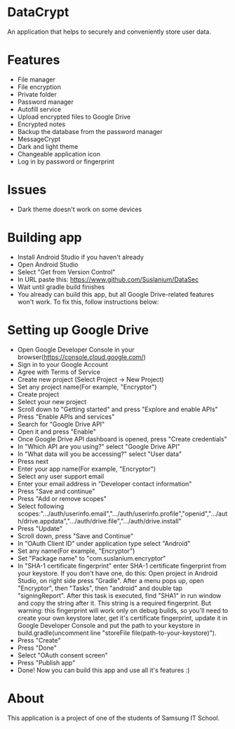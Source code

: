 # DataCrypt
An application that helps to securely and conveniently store user data.
# Features
- File manager
- File encryption
- Private folder
- Password manager
- Autofill service
- Upload encrypted files to Google Drive
- Encrypted notes
- Backup the database from the password manager
- MessageCrypt
- Dark and light theme
- Changeable application icon
- Log in by password or fingerprint
# Issues
- Dark theme doesn't work on some devices
# Building app
- Install Android Studio if you haven't already
- Open Android Studio
- Select "Get from Version Control"
- In URL paste this: https://www.github.com/Suslanium/DataSec
- Wait until gradle build finishes
- You already can build this app, but all Google Drive-related features won't work. To fix this, follow instructions below:
# Setting up Google Drive
- Open Google Developer Console in your browser(https://console.cloud.google.com/)
- Sign in to your Google Account
- Agree with Terms of Service
- Create new project (Select Project -> New Project)
- Set any project name(For example, "Encryptor")
- Create project
- Select your new project
- Scroll down to "Getting started" and press "Explore and enable APIs"
- Press "Enable APIs and services"
- Search for "Google Drive API"
- Open it and press "Enable"
- Once Google Drive API dashboard is opened, press "Create credentials"
- In "Which API are you using?" select "Google Drive API"
- In "What data will you be accessing?" select "User data"
- Press next
- Enter your app name(For example, "Encryptor")
- Select any user support email
- Enter your email address in "Developer contact information"
- Press "Save and continue"
- Press "Add or remove scopes"
- Select following scopes:".../auth/userinfo.email",".../auth/userinfo.profile","openid",".../auth/drive.appdata",".../auth/drive.file",".../auth/drive.install"
- Press "Update"
- Scroll down, press "Save and Continue"
- In "OAuth Client ID" under application type select "Android"
- Set any name(For example, "Encryptor")
- Set "Package name" to "com.suslanium.encryptor"
- In "SHA-1 certificate fingerprint" enter SHA-1 certificate fingerprint from your keystore. If you don't have one, do this:
Open project in Android Studio, on right side press "Gradle". After a menu pops up, open "Encryptor", then "Tasks", then "android" and double tap "signingReport". After this task is executed, find "SHA1" in run window and copy the string after it. This string is a required fingerprint. But warning: this fingerprint will work only on debug builds, so you'll need to create your own keystore later, get it's certificate fingerprint, update it in Google Developer Console and put the path to your keystore in build.gradle(uncomment line "storeFile file(path-to-your-keystore)").
- Press "Create"
- Press "Done"
- Select "OAuth consent screen"
- Press "Publish app"
- Done! Now you can build this app and use all it's features :)

# About
This application is a project of one of the students of Samsung IT School.
